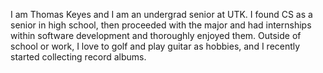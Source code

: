 I am Thomas Keyes and I am an undergrad senior at UTK.
I found CS as a senior in high school, then proceeded with the major and had internships within software development and thoroughly enjoyed them.
Outside of school or work, I love to golf and play guitar as hobbies, and I recently started collecting record albums.
